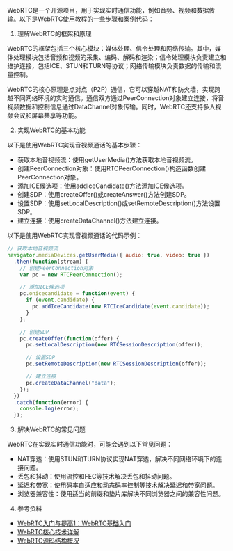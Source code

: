 WebRTC是一个开源项目，用于实现实时通信功能，例如音频、视频和数据传输。以下是WebRTC使用教程的一些步骤和案例代码：

1.  理解WebRTC的框架和原理

WebRTC的框架包括三个核心模块：媒体处理、信令处理和网络传输。其中，媒体处理模块包括音频和视频的采集、编码、解码和渲染；信令处理模块负责建立和维护连接，包括ICE、STUN和TURN等协议；网络传输模块负责数据的传输和流量控制。

WebRTC的核心原理是点对点（P2P）通信，它可以穿越NAT和防火墙，实现跨越不同网络环境的实时通信。通信双方通过PeerConnection对象建立连接，将音视频数据和控制信息通过DataChannel对象传输。同时，WebRTC还支持多人视频会议和屏幕共享等功能。

2.  实现WebRTC的基本功能

以下是使用WebRTC实现音视频通话的基本步骤：

-   获取本地音视频流：使用getUserMedia()方法获取本地音视频流。
-   创建PeerConnection对象：使用RTCPeerConnection()构造函数创建PeerConnection对象。
-   添加ICE候选项：使用addIceCandidate()方法添加ICE候选项。
-   创建SDP：使用createOffer()或createAnswer()方法创建SDP。
-   设置SDP：使用setLocalDescription()或setRemoteDescription()方法设置SDP。
-   建立连接：使用createDataChannel()方法建立连接。

以下是使用WebRTC实现音视频通话的代码示例：

```js
// 获取本地音视频流
navigator.mediaDevices.getUserMedia({ audio: true, video: true })
  .then(function(stream) {
    // 创建PeerConnection对象
    var pc = new RTCPeerConnection();

    // 添加ICE候选项
    pc.onicecandidate = function(event) {
      if (event.candidate) {
        pc.addIceCandidate(new RTCIceCandidate(event.candidate));
      }
    };

    // 创建SDP
    pc.createOffer(function(offer) {
      pc.setLocalDescription(new RTCSessionDescription(offer));

      // 设置SDP
      pc.setRemoteDescription(new RTCSessionDescription(offer));

      // 建立连接
      pc.createDataChannel("data");
    });
  })
  .catch(function(error) {
    console.log(error);
  });


```

3.  解决WebRTC的常见问题

WebRTC在实现实时通信功能时，可能会遇到以下常见问题：

-   NAT穿透：使用STUN和TURN协议实现NAT穿透，解决不同网络环境下的连接问题。
-   丢包和抖动：使用流控和FEC等技术解决丢包和抖动问题。
-   延迟和带宽：使用码率自适应和动态码率控制等技术解决延迟和带宽问题。
-   浏览器兼容性：使用适当的前缀和垫片库解决不同浏览器之间的兼容性问题。

4.  参考资料

-   [WebRTC入门与提高1：WebRTC基础入门](https://zhuanlan.zhihu.com/p/93107411)
-   [WebRTC核心技术详解](https://zhuanlan.zhihu.com/p/480932381)
-   [WebRTC源码结构概况](https://zhuanlan.zhihu.com/p/608139139)